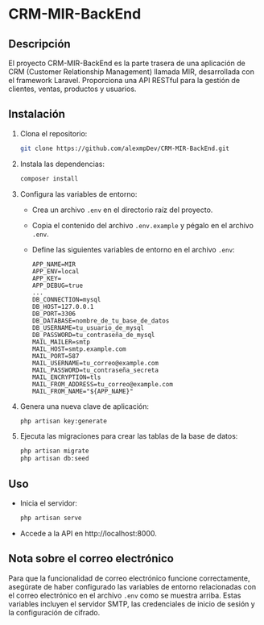 # CRM-MIR-BackEnd

## Descripción
El proyecto CRM-MIR-BackEnd es la parte trasera de una aplicación de CRM (Customer Relationship Management) llamada MIR, desarrollada con el framework Laravel. Proporciona una API RESTful para la gestión de clientes, ventas, productos y usuarios.

## Instalación

1. Clona el repositorio:

    ```bash
    git clone https://github.com/alexmpDev/CRM-MIR-BackEnd.git
    ```

2. Instala las dependencias:

    ```bash
    composer install
    ```

3. Configura las variables de entorno:

    - Crea un archivo `.env` en el directorio raíz del proyecto.
    - Copia el contenido del archivo `.env.example` y pégalo en el archivo `.env`.
    - Define las siguientes variables de entorno en el archivo `.env`:

        ```plaintext
        APP_NAME=MIR
        APP_ENV=local
        APP_KEY=
        APP_DEBUG=true
        ...
        DB_CONNECTION=mysql
        DB_HOST=127.0.0.1
        DB_PORT=3306
        DB_DATABASE=nombre_de_tu_base_de_datos
        DB_USERNAME=tu_usuario_de_mysql
        DB_PASSWORD=tu_contraseña_de_mysql
        MAIL_MAILER=smtp
        MAIL_HOST=smtp.example.com
        MAIL_PORT=587
        MAIL_USERNAME=tu_correo@example.com
        MAIL_PASSWORD=tu_contraseña_secreta
        MAIL_ENCRYPTION=tls
        MAIL_FROM_ADDRESS=tu_correo@example.com
        MAIL_FROM_NAME="${APP_NAME}"
        ```

4. Genera una nueva clave de aplicación:

    ```bash
    php artisan key:generate
    ```

5. Ejecuta las migraciones para crear las tablas de la base de datos:

    ```bash
    php artisan migrate
    php artisan db:seed
    ```

## Uso

- Inicia el servidor:

    ```bash
    php artisan serve
    ```

- Accede a la API en http://localhost:8000.

## Nota sobre el correo electrónico

Para que la funcionalidad de correo electrónico funcione correctamente, asegúrate de haber configurado las variables de entorno relacionadas con el correo electrónico en el archivo `.env` como se muestra arriba. Estas variables incluyen el servidor SMTP, las credenciales de inicio de sesión y la configuración de cifrado.
